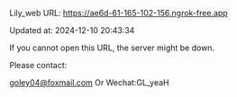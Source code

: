 Lily_web URL: https://ae6d-61-165-102-156.ngrok-free.app

Updated at: 2024-12-10 20:43:34

If you cannot open this URL, the server might be down.

Please contact: 

goley04@foxmail.com Or Wechat:GL_yeaH